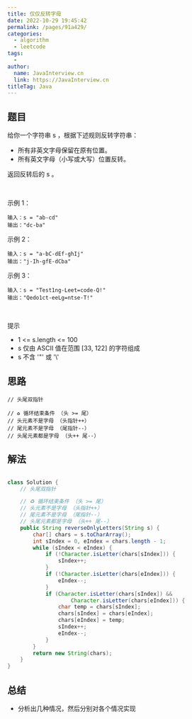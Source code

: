 ```yaml
---
title: 仅仅反转字母
date: 2022-10-29 19:45:42
permalink: /pages/91a429/
categories:
  - algorithm
  - leetcode
tags:
  - 
author: 
  name: JavaInterview.cn
  link: https://JavaInterview.cn
titleTag: Java
---
```



## 题目

给你一个字符串 s ，根据下述规则反转字符串：

- 所有非英文字母保留在原有位置。
- 所有英文字母（小写或大写）位置反转。

返回反转后的 s 。

 

示例 1：

    输入：s = "ab-cd"
    输出："dc-ba"
示例 2：

    输入：s = "a-bC-dEf-ghIj"
    输出："j-Ih-gfE-dCba"
示例 3：

    输入：s = "Test1ng-Leet=code-Q!"
    输出："Qedo1ct-eeLg=ntse-T!"
 

提示

- 1 <= s.length <= 100
- s 仅由 ASCII 值在范围 [33, 122] 的字符组成
- s 不含 '\"' 或 '\\'


## 思路


    // 头尾双指针

    // ♻️ 循环结束条件 （头 >= 尾）
    // 头元素不是字母 （头指针++）
    // 尾元素不是字母 （尾指针--）
    // 头尾元素都是字母 （头++ 尾--）

## 解法
```java

class Solution {
    // 头尾双指针

    // ♻️ 循环结束条件 （头 >= 尾）
    // 头元素不是字母 （头指针++）
    // 尾元素不是字母 （尾指针--）
    // 头尾元素都是字母 （头++ 尾--）
    public String reverseOnlyLetters(String s) {
        char[] chars = s.toCharArray();
        int sIndex = 0, eIndex = chars.length - 1;
        while (sIndex < eIndex) {
            if (!Character.isLetter(chars[sIndex])) {
                sIndex++;
            }
            if (!Character.isLetter(chars[eIndex])) {
                eIndex--;
            }
            if (Character.isLetter(chars[sIndex]) &&
                    Character.isLetter(chars[eIndex])) {
                char temp = chars[sIndex];
                chars[sIndex] = chars[eIndex];
                chars[eIndex] = temp;
                sIndex++;
                eIndex--;
            }
        }
        return new String(chars);
    }
}
```

## 总结

- 分析出几种情况，然后分别对各个情况实现 
